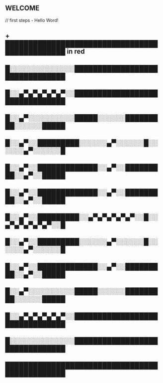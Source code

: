 
## WELCOME
// first steps - Hello Word!
 
## 

## + ██████████████████████████████████████████████ in red
## █░░░░░░░░░░░░░░███████████████████████████████
## █░░▄▀▄▀▄▀▄▀▄▀░░███████████████████████████████
## █░░▄▀░░░░░░░░░░█████░░░░░░█████████░░░░░░█████
## █░░▄▀░░█████████░░░░░░▄▀░░░░░░█░░░░░░▄▀░░░░░░█
## █░░▄▀░░█████████████░░▄▀░░█████████░░▄▀░░█████
## █░░▄▀░░█████████████░░▄▀░░█████████░░▄▀░░█████
## █░░▄▀░░█████████░░▄▀▄▀▄▀▄▀▄▀░░█░░▄▀▄▀▄▀▄▀▄▀░░█
## █░░▄▀░░█████████░░░░░░▄▀░░░░░░█░░░░░░▄▀░░░░░░█
## █░░▄▀░░█████████████░░▄▀░░█████████░░▄▀░░█████
## █░░▄▀░░░░░░░░░░█████░░░░░░█████████░░░░░░█████
## █░░▄▀▄▀▄▀▄▀▄▀░░███████████████████████████████
## █░░░░░░░░░░░░░░███████████████████████████████
## ██████████████████████████████████████████████
